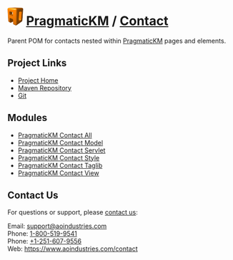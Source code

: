 # [<img src="ao-logo.png" alt="AO Logo" width="35" height="40">](https://www.aoindustries.com/) [PragmaticKM](https://pragmatickm.com/) / [Contact](https://pragmatickm.com/contact/)
Parent POM for contacts nested within [PragmaticKM](https://pragmatickm.com/) pages and elements.

## Project Links
* [Project Home](https://pragmatickm.com/contact/)
* [Maven Repository](scpexe://private.cvs.aoindustries.com/var/maven2/pragmatickm)
* [Git](ssh://private.cvs.aoindustries.com/var/git/pragmatickm-contact)

## Modules
* [PragmaticKM Contact All](https://pragmatickm.com/contact/all/)
* [PragmaticKM Contact Model](https://pragmatickm.com/contact/model/)
* [PragmaticKM Contact Servlet](https://pragmatickm.com/contact/servlet/)
* [PragmaticKM Contact Style](https://pragmatickm.com/contact/style/)
* [PragmaticKM Contact Taglib](https://pragmatickm.com/contact/taglib/)
* [PragmaticKM Contact View](https://pragmatickm.com/contact/view/)

## Contact Us
For questions or support, please [contact us](https://www.aoindustries.com/contact):

Email: [support@aoindustries.com](mailto:support@aoindustries.com)  
Phone: [1-800-519-9541](tel:1-800-519-9541)  
Phone: [+1-251-607-9556](tel:+1-251-607-9556)  
Web: https://www.aoindustries.com/contact
